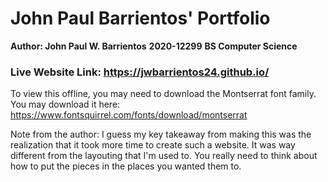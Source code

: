 # John Paul Barrientos' Portfolio

**Author: John Paul W. Barrientos**
**2020-12299**
**BS Computer Science**

### Live Website Link: https://jwbarrientos24.github.io/

To view this offline, you may need to download the Montserrat font family. 
You may download it here: https://www.fontsquirrel.com/fonts/download/montserrat

Note from the author:
I guess my key takeaway from making this was the realization that it took more time to create such a website. It was way different from the layouting that I'm used to.
You really need to think about how to put the pieces in the places you wanted them to.
